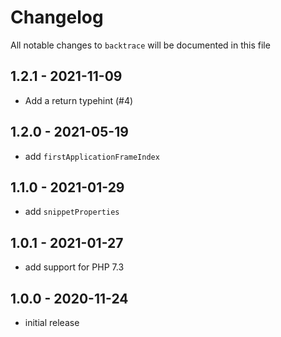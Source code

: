 # Changelog

All notable changes to `backtrace` will be documented in this file

## 1.2.1 - 2021-11-09

- Add a return typehint (#4)

## 1.2.0 - 2021-05-19

- add `firstApplicationFrameIndex`

## 1.1.0 - 2021-01-29

- add `snippetProperties`

## 1.0.1 - 2021-01-27

- add support for PHP 7.3

## 1.0.0 - 2020-11-24

- initial release

